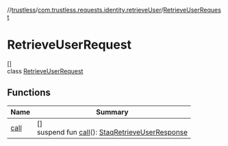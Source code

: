 //[trustless](../../../index.md)/[com.trustless.requests.identity.retrieveUser](../index.md)/[RetrieveUserRequest](index.md)

# RetrieveUserRequest

[]\
class [RetrieveUserRequest](index.md)

## Functions

| Name | Summary |
|---|---|
| [call](call.md) | []<br>suspend fun [call](call.md)(): [StaqRetrieveUserResponse](../../com.trustless.requests.identity/-staq-retrieve-user-response/index.md) |
